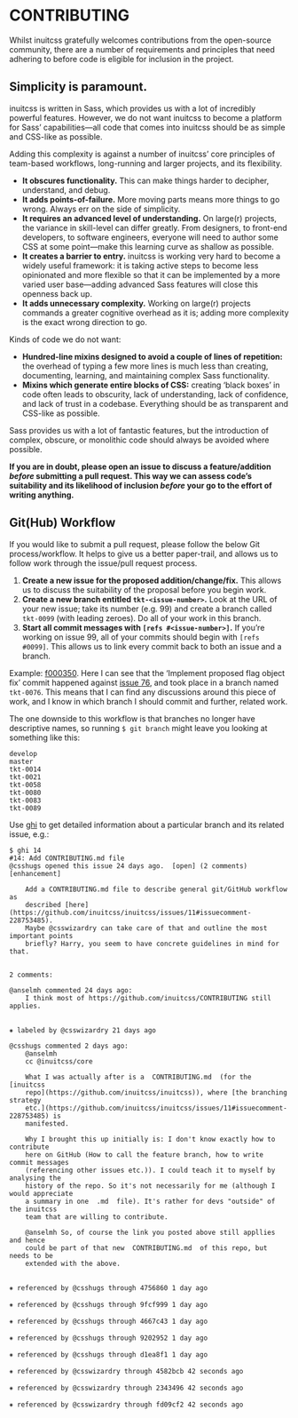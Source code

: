 # CONTRIBUTING

Whilst inuitcss gratefully welcomes contributions from the open-source
community, there are a number of requirements and principles that need adhering
to before code is eligible for inclusion in the project.

## Simplicity is paramount.

inuitcss is written in Sass, which provides us with a lot of incredibly powerful
features. However, we do not want inuitcss to become a platform for Sass’
capabilities—all code that comes into inuitcss should be as simple and CSS-like
as possible.

Adding this complexity is against a number of inuitcss’ core principles of
team-based workflows, long-running and larger projects, and its flexibility.

* **It obscures functionality.** This can make things harder to decipher,
  understand, and debug.
* **It adds points-of-failure.** More moving parts means more things to go
  wrong. Always err on the side of simplicity.
* **It requires an advanced level of understanding.** On large(r) projects, the
  variance in skill-level can differ greatly. From designers, to front-end
  developers, to software engineers, everyone will need to author some CSS at
  some point—make this learning curve as shallow as possible.
* **It creates a barrier to entry.** inuitcss is working very hard to become a
  widely useful framework: it is taking active steps to become less opinionated
  and more flexible so that it can be implemented by a more varied user
  base—adding advanced Sass features will close this openness back up.
* **It adds unnecessary complexity.** Working on large(r) projects commands a
  greater cognitive overhead as it is; adding more complexity is the exact wrong
  direction to go.

Kinds of code we do not want:

* **Hundred-line mixins designed to avoid a couple of lines of repetition:** the
  overhead of typing a few more lines is much less than creating, documenting,
  learning, and maintaining complex Sass functionality.
* **Mixins which generate entire blocks of CSS:** creating ‘black boxes’ in code
  often leads to obscurity, lack of understanding, lack of confidence, and lack
  of trust in a codebase. Everything should be as transparent and CSS-like as
  possible.

Sass provides us with a lot of fantastic features, but the introduction of
complex, obscure, or monolithic code should always be avoided where possible.

**If you are in doubt, please open an issue to discuss a feature/addition
_before_ submitting a pull request. This way we can assess code’s suitability
and its likelihood of inclusion _before_ your go to the effort of writing
anything.**

## Git(Hub) Workflow

If you would like to submit a pull request, please follow the below Git
process/workflow. It helps to give us a better paper-trail, and allows us to
follow work through the issue/pull request process.

1. **Create a new issue for the proposed addition/change/fix.** This allows us
   to discuss the suitability of the proposal before you begin work.
2. **Create a new branch entitled `tkt-<issue-number>`.** Look at the URL of
   your new issue; take its number (e.g. 99) and create a branch called
  `tkt-0099` (with leading zeroes). Do all of your work in this branch.
3. **Start all commit messages with `[refs #<issue-number>]`.** If you’re
   working on issue 99, all of your commits should begin with `[refs #0099]`.
  This allows us to link every commit back to both an issue and a branch.

Example:
[f000350](https://github.com/inuitcss/inuitcss/commit/f000350dd23b92cb403142f4a8af84d92d300cf7).
Here I can see that the ‘Implement proposed flag object fix’ commit happened
against [issue 76](https://github.com/inuitcss/inuitcss/issues/76), and took
place in a branch named `tkt-0076`. This means that I can find any discussions
around this piece of work, and I know in which branch I should commit and
further, related work.

The one downside to this workflow is that branches no longer have descriptive
names, so running `$ git branch` might leave you looking at something like this:

```
develop
master
tkt-0014
tkt-0021
tkt-0058
tkt-0080
tkt-0083
tkt-0089
```

Use [ghi](https://github.com/stephencelis/ghi) to get detailed information about
a particular branch and its related issue, e.g.:

```
$ ghi 14
#14: Add CONTRIBUTING.md file
@csshugs opened this issue 24 days ago.  [open] (2 comments)
[enhancement]

    Add a CONTRIBUTING.md file to describe general git/GitHub workflow as
    described [here](https://github.com/inuitcss/inuitcss/issues/11#issuecomment-228753485).
    Maybe @csswizardry can take care of that and outline the most important points
    briefly? Harry, you seem to have concrete guidelines in mind for that.


2 comments:

@anselmh commented 24 days ago:
    I think most of https://github.com/inuitcss/CONTRIBUTING still applies.


⁕ labeled by @csswizardry 21 days ago

@csshugs commented 2 days ago:
    @anselmh
    cc @inuitcss/core

    What I was actually after is a  CONTRIBUTING.md  (for the [inuitcss
    repo](https://github.com/inuitcss/inuitcss)), where [the branching strategy
    etc.](https://github.com/inuitcss/inuitcss/issues/11#issuecomment-228753485) is
    manifested.

    Why I brought this up initially is: I don't know exactly how to contribute
    here on GitHub (How to call the feature branch, how to write commit messages
    (referencing other issues etc.)). I could teach it to myself by analysing the
    history of the repo. So it's not necessarily for me (although I would appreciate
    a summary in one  .md  file). It's rather for devs "outside" of the inuitcss
    team that are willing to contribute.

    @anselmh So, of course the link you posted above still appllies and hence
    could be part of that new  CONTRIBUTING.md  of this repo, but needs to be
    extended with the above.


⁕ referenced by @csshugs through 4756860 1 day ago

⁕ referenced by @csshugs through 9fcf999 1 day ago

⁕ referenced by @csshugs through 4667c43 1 day ago

⁕ referenced by @csshugs through 9202952 1 day ago

⁕ referenced by @csshugs through d1ea8f1 1 day ago

⁕ referenced by @csswizardry through 4582bcb 42 seconds ago

⁕ referenced by @csswizardry through 2343496 42 seconds ago

⁕ referenced by @csswizardry through fd09cf2 42 seconds ago
```
